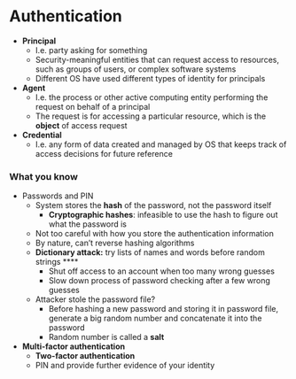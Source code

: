 # Authentication

- **Principal**
    - I.e. party asking for something
    - Security-meaningful entities that can request access to resources, such as groups of users, or complex software systems
    - Different OS have used different types of identity for principals
- **Agent**
    - I.e. the process or other active computing entity performing the request on behalf of a principal
    - The request is for accessing a particular resource, which is the **object** of access request
- **Credential**
    - I.e. any form of data created and managed by OS that keeps track of access decisions for future reference

### What you know

- Passwords and PIN
    - System stores the **hash** of the password, not the password itself
        - **Cryptographic hashes**: infeasible to use the hash to figure out what the password is
    - Not too careful with how you store the authentication information
    - By nature, can’t reverse hashing algorithms
    - **Dictionary attack:** try lists of names and words before random strings ****
        - Shut off access to an account when too many wrong guesses
        - Slow down process of password checking after a few wrong guesses
    - Attacker stole the password file?
        - Before hashing a new password and storing it in password file, generate a big random number and concatenate it into the password
        - Random number is called a **salt**
- **Multi-factor authentication**
    - **Two-factor authentication**
    - PIN and provide further evidence of your identity